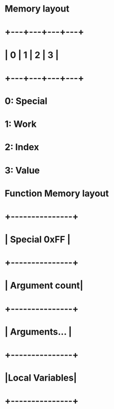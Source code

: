 # Memory layout
# +---+---+---+---+
# | 0 | 1 | 2 | 3 |
# +---+---+---+---+
#
# 0: Special
# 1: Work
# 2: Index
# 3: Value
#
# Function Memory layout
#   +---------------+
#   | Special 0xFF  |
#   +---------------+
#   | Argument count|
#   +---------------+
#   |  Arguments... |
#   +---------------+
#   |Local Variables|
#   +---------------+